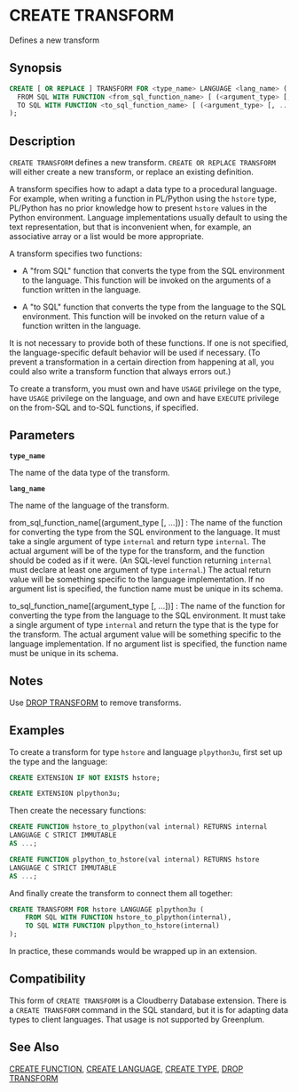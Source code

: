 # CREATE TRANSFORM

Defines a new transform

## Synopsis

```sql
CREATE [ OR REPLACE ] TRANSFORM FOR <type_name> LANGUAGE <lang_name> (
  FROM SQL WITH FUNCTION <from_sql_function_name> [ (<argument_type> [, ...]) ],
  TO SQL WITH FUNCTION <to_sql_function_name> [ (<argument_type> [, ...]) ]
);
```

## Description

`CREATE TRANSFORM` defines a new transform. `CREATE OR REPLACE TRANSFORM` will either create a new transform, or replace an existing definition.

A transform specifies how to adapt a data type to a procedural language. For example, when writing a function in PL/Python using the `hstore` type, PL/Python has no prior knowledge how to present `hstore` values in the Python environment. Language implementations usually default to using the text representation, but that is inconvenient when, for example, an associative array or a list would be more appropriate.

A transform specifies two functions:

- A "from SQL" function that converts the type from the SQL environment to the language. This function will be invoked on the arguments of a function written in the language.

- A "to SQL" function that converts the type from the language to the SQL environment. This function will be invoked on the return value of a function written in the language.

It is not necessary to provide both of these functions. If one is not specified, the language-specific default behavior will be used if necessary. (To prevent a transformation in a certain direction from happening at all, you could also write a transform function that always errors out.)

To create a transform, you must own and have `USAGE` privilege on the type, have `USAGE` privilege on the language, and own and have `EXECUTE` privilege on the from-SQL and to-SQL functions, if specified.

## Parameters

**`type_name`**

The name of the data type of the transform.

**`lang_name`**

The name of the language of the transform.

from_sql_function_name[(argument_type [, ...])]
:   The name of the function for converting the type from the SQL environment to the language. It must take a single argument of type `internal` and return type `internal`. The actual argument will be of the type for the transform, and the function should be coded as if it were. (An SQL-level function returning `internal` must declare at least one argument of type `internal`.) The actual return value will be something specific to the language implementation. If no argument list is specified, the function name must be unique in its schema.

to_sql_function_name[(argument_type [, ...])]
:   The name of the function for converting the type from the language to the SQL environment. It must take a single argument of type `internal` and return the type that is the type for the transform. The actual argument value will be something specific to the language implementation. If no argument list is specified, the function name must be unique in its schema.

## Notes

Use [DROP TRANSFORM](/docs/sql-statements/sql-statement-drop-transform.md) to remove transforms.

## Examples

To create a transform for type `hstore` and language `plpython3u`, first set up the type and the language:

``` sql
CREATE EXTENSION IF NOT EXISTS hstore;

CREATE EXTENSION plpython3u;
```

Then create the necessary functions:

``` sql
CREATE FUNCTION hstore_to_plpython(val internal) RETURNS internal
LANGUAGE C STRICT IMMUTABLE
AS ...;

CREATE FUNCTION plpython_to_hstore(val internal) RETURNS hstore
LANGUAGE C STRICT IMMUTABLE
AS ...;
```

And finally create the transform to connect them all together:

``` sql
CREATE TRANSFORM FOR hstore LANGUAGE plpython3u (
    FROM SQL WITH FUNCTION hstore_to_plpython(internal),
    TO SQL WITH FUNCTION plpython_to_hstore(internal)
);
```

In practice, these commands would be wrapped up in an extension.

## Compatibility

This form of `CREATE TRANSFORM` is a Cloudberry Database extension. There is a `CREATE TRANSFORM` command in the SQL standard, but it is for adapting data types to client languages. That usage is not supported by Greenplum.

## See Also

[CREATE FUNCTION](/docs/sql-statements/sql-statement-create-function.md), [CREATE LANGUAGE](/docs/sql-statements/sql-statement-create-language.md), [CREATE TYPE](/docs/sql-statements/sql-statement-create-type.md), [DROP TRANSFORM](/docs/sql-statements/sql-statement-drop-transform.md)



